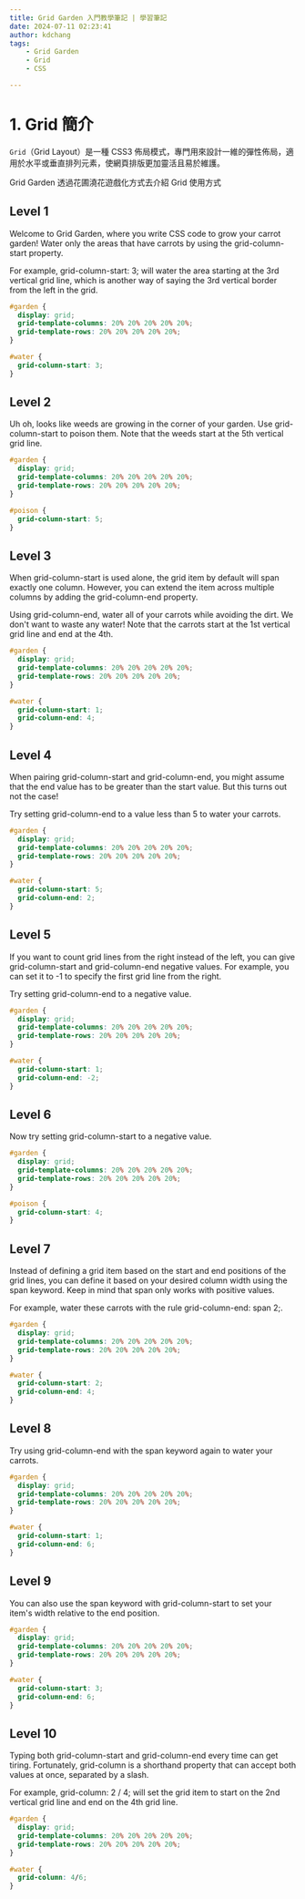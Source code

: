 ```yaml
---
title: Grid Garden 入門教學筆記 | 學習筆記
date: 2024-07-11 02:23:41
author: kdchang
tags: 
    - Grid Garden
    - Grid
    - CSS

---
```


# 1. Grid 簡介
`Grid`（Grid Layout）是一種 CSS3 佈局模式，專門用來設計一維的彈性佈局，適用於水平或垂直排列元素，使網頁排版更加靈活且易於維護。

Grid Garden 透過花圃澆花遊戲化方式去介紹 Grid 使用方式

## Level 1
Welcome to Grid Garden, where you write CSS code to grow your carrot garden! Water only the areas that have carrots by using the grid-column-start property.

For example, grid-column-start: 3; will water the area starting at the 3rd vertical grid line, which is another way of saying the 3rd vertical border from the left in the grid.

```css
#garden {
  display: grid;
  grid-template-columns: 20% 20% 20% 20% 20%;
  grid-template-rows: 20% 20% 20% 20% 20%;
}

#water {
  grid-column-start: 3;
}
```

## Level 2
Uh oh, looks like weeds are growing in the corner of your garden. Use grid-column-start to poison them. Note that the weeds start at the 5th vertical grid line.

```css
#garden {
  display: grid;
  grid-template-columns: 20% 20% 20% 20% 20%;
  grid-template-rows: 20% 20% 20% 20% 20%;
}

#poison {
  grid-column-start: 5;
}
```

## Level 3
When grid-column-start is used alone, the grid item by default will span exactly one column. However, you can extend the item across multiple columns by adding the grid-column-end property.

Using grid-column-end, water all of your carrots while avoiding the dirt. We don't want to waste any water! Note that the carrots start at the 1st vertical grid line and end at the 4th.

```css
#garden {
  display: grid;
  grid-template-columns: 20% 20% 20% 20% 20%;
  grid-template-rows: 20% 20% 20% 20% 20%;
}

#water {
  grid-column-start: 1;
  grid-column-end: 4;
}
```

## Level 4
When pairing grid-column-start and grid-column-end, you might assume that the end value has to be greater than the start value. But this turns out not the case!

Try setting grid-column-end to a value less than 5 to water your carrots.

```css
#garden {
  display: grid;
  grid-template-columns: 20% 20% 20% 20% 20%;
  grid-template-rows: 20% 20% 20% 20% 20%;
}

#water {
  grid-column-start: 5;
  grid-column-end: 2;
}
```

## Level 5
If you want to count grid lines from the right instead of the left, you can give grid-column-start and grid-column-end negative values. For example, you can set it to -1 to specify the first grid line from the right.

Try setting grid-column-end to a negative value.

```css
#garden {
  display: grid;
  grid-template-columns: 20% 20% 20% 20% 20%;
  grid-template-rows: 20% 20% 20% 20% 20%;
}

#water {
  grid-column-start: 1;
  grid-column-end: -2;
}
```

## Level 6
Now try setting grid-column-start to a negative value.

```css
#garden {
  display: grid;
  grid-template-columns: 20% 20% 20% 20% 20%;
  grid-template-rows: 20% 20% 20% 20% 20%;
}

#poison {
  grid-column-start: 4;
}
```

## Level 7
Instead of defining a grid item based on the start and end positions of the grid lines, you can define it based on your desired column width using the span keyword. Keep in mind that span only works with positive values.

For example, water these carrots with the rule grid-column-end: span 2;.

```css
#garden {
  display: grid;
  grid-template-columns: 20% 20% 20% 20% 20%;
  grid-template-rows: 20% 20% 20% 20% 20%;
}

#water {
  grid-column-start: 2;
  grid-column-end: 4;
}
```

## Level 8
Try using grid-column-end with the span keyword again to water your carrots.

```css
#garden {
  display: grid;
  grid-template-columns: 20% 20% 20% 20% 20%;
  grid-template-rows: 20% 20% 20% 20% 20%;
}

#water {
  grid-column-start: 1;
  grid-column-end: 6;
}
```

## Level 9
You can also use the span keyword with grid-column-start to set your item's width relative to the end position.

```css
#garden {
  display: grid;
  grid-template-columns: 20% 20% 20% 20% 20%;
  grid-template-rows: 20% 20% 20% 20% 20%;
}

#water {
  grid-column-start: 3;
  grid-column-end: 6;
}
```

## Level 10
Typing both grid-column-start and grid-column-end every time can get tiring. Fortunately, grid-column is a shorthand property that can accept both values at once, separated by a slash.

For example, grid-column: 2 / 4; will set the grid item to start on the 2nd vertical grid line and end on the 4th grid line.

```css
#garden {
  display: grid;
  grid-template-columns: 20% 20% 20% 20% 20%;
  grid-template-rows: 20% 20% 20% 20% 20%;
}

#water {
  grid-column: 4/6;
}
```